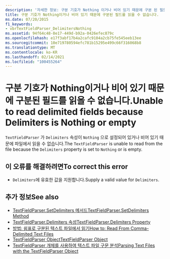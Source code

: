 ```yaml
---
description: '자세한 정보: 구분 기호가 Nothing 이거나 비어 있기 때문에 구분 된 필드를 읽을 수 없습니다.'
title: 구분 기호가 Nothing이거나 비어 있기 때문에 구분된 필드를 읽을 수 없습니다.
ms.date: 07/20/2015
f1_keywords:
- vbrTextFieldParser_DelimitersNothing
ms.assetid: 94f64c48-8e17-449d-b92a-0426efec879c
ms.openlocfilehash: e17f3abf17b4a2cafc9104a2cb75fe545eeb13ee
ms.sourcegitcommit: 10e719780594efc781b15295e499c66f316068b8
ms.translationtype: MT
ms.contentlocale: ko-KR
ms.lasthandoff: 02/14/2021
ms.locfileid: "100455264"
---
```

# <a name="unable-to-read-delimited-fields-because-delimiters-is-nothing-or-empty"></a><span data-ttu-id="c7345-103">구분 기호가 Nothing이거나 비어 있기 때문에 구분된 필드를 읽을 수 없습니다.</span><span class="sxs-lookup"><span data-stu-id="c7345-103">Unable to read delimited fields because Delimiters is Nothing or empty</span></span>

<span data-ttu-id="c7345-104">`TextFieldParser` 가 `Delimiters` 속성이 `Nothing` 으로 설정되어 있거나 비어 있기 때문에 파일에서 읽을 수 없습니다.</span><span class="sxs-lookup"><span data-stu-id="c7345-104">The `TextFieldParser` is unable to read from the file because the `Delimiters` property is set to `Nothing` or is empty.</span></span>  
  
## <a name="to-correct-this-error"></a><span data-ttu-id="c7345-105">이 오류를 해결하려면</span><span class="sxs-lookup"><span data-stu-id="c7345-105">To correct this error</span></span>  
  
- <span data-ttu-id="c7345-106">`Delimiters`에 유효한 값을 지원합니다.</span><span class="sxs-lookup"><span data-stu-id="c7345-106">Supply a valid value for `Delimiters`.</span></span>  
  
## <a name="see-also"></a><span data-ttu-id="c7345-107">추가 정보</span><span class="sxs-lookup"><span data-stu-id="c7345-107">See also</span></span>

- [<span data-ttu-id="c7345-108">TextFieldParser.SetDelimiters 메서드</span><span class="sxs-lookup"><span data-stu-id="c7345-108">TextFieldParser.SetDelimiters Method</span></span>](xref:Microsoft.VisualBasic.FileIO.TextFieldParser.SetDelimiters%2A)
- [<span data-ttu-id="c7345-109">TextFieldParser.Delimiters 속성</span><span class="sxs-lookup"><span data-stu-id="c7345-109">TextFieldParser.Delimiters Property</span></span>](xref:Microsoft.VisualBasic.FileIO.TextFieldParser.Delimiters%2A)
- [<span data-ttu-id="c7345-110">방법: 쉼표로 구분된 텍스트 파일에서 읽기</span><span class="sxs-lookup"><span data-stu-id="c7345-110">How to: Read From Comma-Delimited Text Files</span></span>](../developing-apps/programming/drives-directories-files/how-to-read-from-comma-delimited-text-files.md)
- [<span data-ttu-id="c7345-111">TextFieldParser Object</span><span class="sxs-lookup"><span data-stu-id="c7345-111">TextFieldParser Object</span></span>](../language-reference/objects/textfieldparser-object.md)
- [<span data-ttu-id="c7345-112">TextFieldParser 개체를 사용하여 텍스트 파일 구문 분석</span><span class="sxs-lookup"><span data-stu-id="c7345-112">Parsing Text Files with the TextFieldParser Object</span></span>](../developing-apps/programming/drives-directories-files/parsing-text-files-with-the-textfieldparser-object.md)

